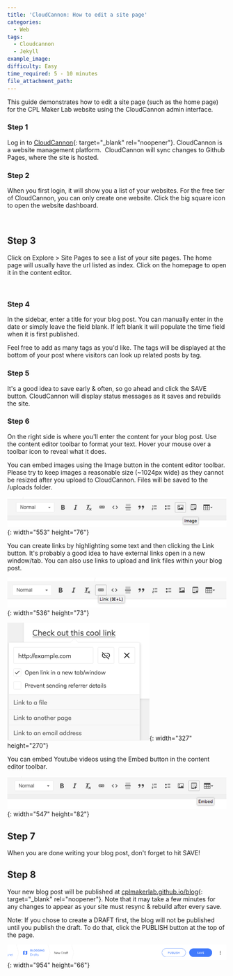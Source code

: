 ```yaml
---
title: 'CloudCannon: How to edit a site page'
categories:
  - Web
tags:
  - Cloudcannon
  - Jekyll
example_image:
difficulty: Easy
time_required: 5 - 10 minutes
file_attachment_path:
---
```


This guide demonstrates how to edit a site page (such as the home page) for the CPL Maker Lab website using the CloudCannon admin interface.

### Step 1

Log in to [CloudCannon](cloudcannon.com/){: target="_blank" rel="noopener"}. CloudCannon is a website management platform.&nbsp; CloudCannon will sync changes to Github Pages, where the site is hosted.

### Step 2

When you first login, it will show you a list of your websites. For the free tier of CloudCannon, you can only create one website. Click the big square icon to open the website dashboard.

&nbsp;

## Step 3

Click on Explore &gt; Site Pages to see a list of your site pages. The home page will usually have the url listed as index. Click on the homepage to open it in the content editor.

&nbsp;

### Step 4

In the sidebar, enter a title for your blog post. You can manually enter in the date or simply leave the field blank. If left blank it will populate the time field when it is first published.

Feel free to add as many tags as you'd like. The tags will be displayed at the bottom of your post where visitors can look up related posts by tag.

### Step 5

It's a good idea to save early & often, so go ahead and click the SAVE button. CloudCannon will display status messages as it saves and rebuilds the site.

### Step 6

On the right side is where you'll enter the content for your blog post. Use the content editor toolbar to format your text. Hover your mouse over a toolbar icon to reveal what it does.

You can embed images using the Image button in the content editor toolbar. Please try to keep images a reasonable size (~1024px wide) as they cannot be resized after you upload to CloudCannon. Files will be saved to the /uploads folder.

![](/uploads/cloudcannon-how-to-create-a-new-blog-post/guides-images.png){: width="553" height="76"}

You can create links by highlighting some text and then clicking the Link button. It's probably a good idea to have external links open in a new window/tab. You can also use links to upload and link files within your blog post.

![](/uploads/cloudcannon-how-to-create-a-new-blog-post/guides-link-icon.png){: width="536" height="73"}

![](/uploads/cloudcannon-how-to-create-a-new-blog-post/guides-link.png){: width="327" height="270"}

You can embed Youtube videos using the Embed button in the content editor toolbar.

![](/uploads/cloudcannon-how-to-create-a-new-blog-post/guides-embed.png){: width="547" height="82"}

## Step 7

When you are done writing your blog post, don't forget to hit SAVE\!

## Step 8

Your new blog post will be published at [cplmakerlab.github.io/blog](http://cplmakerlab.github.io/blog){: target="_blank" rel="noopener"}. Note that it may take a few minutes for any changes to appear as your site must resync & rebuild after every save.

Note: If you chose to create a DRAFT first, the blog will not be published until you publish the draft. To do that, click the PUBLISH button at the top of the page.

![](/uploads/cloudcannon-how-to-create-a-new-blog-post/guides-publish-draft.png){: width="954" height="66"}